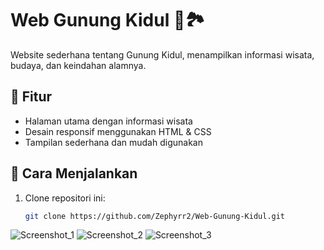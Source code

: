 # Web Gunung Kidul 🌿🏞️

Website sederhana tentang Gunung Kidul, menampilkan informasi wisata, budaya, dan keindahan alamnya.  

## 📌 Fitur  
- Halaman utama dengan informasi wisata  
- Desain responsif menggunakan HTML & CSS  
- Tampilan sederhana dan mudah digunakan  

## 🚀 Cara Menjalankan  
1. Clone repositori ini:  
   ```bash
   git clone https://github.com/Zephyrr2/Web-Gunung-Kidul.git


![Screenshot_1](https://github.com/user-attachments/assets/b3e2df3e-6ea1-4ecf-9b82-9034b8cbd2ee)
![Screenshot_2](https://github.com/user-attachments/assets/725f984c-9549-42fc-8ee0-635687480e10)
![Screenshot_3](https://github.com/user-attachments/assets/1648e96f-6d84-444c-9aab-9ca01acd5ec8)
